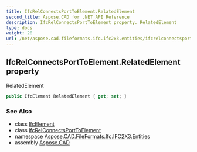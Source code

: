 ```yaml
---
title: IfcRelConnectsPortToElement.RelatedElement
second_title: Aspose.CAD for .NET API Reference
description: IfcRelConnectsPortToElement property. RelatedElement
type: docs
weight: 20
url: /net/aspose.cad.fileformats.ifc.ifc2x3.entities/ifcrelconnectsporttoelement/relatedelement/
---
```

## IfcRelConnectsPortToElement.RelatedElement property

RelatedElement

```csharp
public IfcElement RelatedElement { get; set; }
```

### See Also

* class [IfcElement](../../ifcelement/)
* class [IfcRelConnectsPortToElement](../)
* namespace [Aspose.CAD.FileFormats.Ifc.IFC2X3.Entities](../../ifcrelconnectsporttoelement/)
* assembly [Aspose.CAD](../../../)


